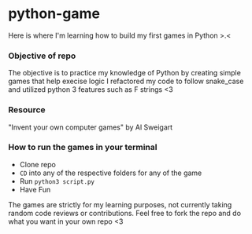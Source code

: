 # python-game
Here is where I'm learning how to build my first games in Python >.&lt;


### Objective of repo
The objective is to practice my knowledge of Python by creating simple games that help execise logic
I refactored my code to follow snake_case and utilized python 3 features such as F strings <3

### Resource
"Invent your own computer games" by Al Sweigart

### How to run the games in your terminal
- Clone repo
- `CD` into any of the respective folders for any of the game
- Run `python3 script.py`
- Have Fun

The games are strictly for my learning purposes, not currently taking random code reviews or contributions. 
Feel free to fork the repo and do what you want in your own repo <3
